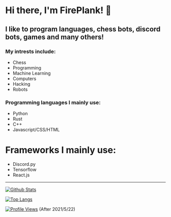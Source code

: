 # Hi there, I'm FirePlank! 👋

## I like to program languages, chess bots, discord bots, games and many others!

### My intrests include:
- Chess
- Programming
- Machine Learning
- Computers
- Hacking
- Robots

### Programming languages I mainly use:
- Python
- Rust
- C++
- Javascript/CSS/HTML

# Frameworks I mainly use:
- Discord.py
- Tensorflow
- React.js

---

[![Github Stats](https://github-readme-stats.vercel.app/api?username=FirePlank&show_icons=true&theme=slateorange&title_color=fc8f00&icon_color=fc8f00)](https://github.com/FirePlank/)

[![Top Langs](https://github-readme-stats.vercel.app/api/top-langs/?username=FirePlank&show_icons=true&theme=slateorange&layout=compact&langs_count=8)](https://github.com/FirePlank/)

[![Profile Views](https://komarev.com/ghpvc/?username=fireplank&color=orange)](https://github.com/FirePlank/) (After 2021/5/22)
